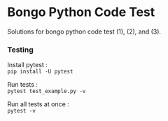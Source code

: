# Bongo Python Code Test 

Solutions for bongo python code test (1), (2), and (3).

### Testing

Install pytest :<br>
`pip install -U pytest`


Run tests :<br>
`pytest test_example.py -v`


Run all tests at once :<br>
`pytest -v`



